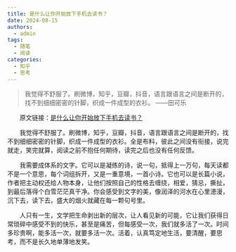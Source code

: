 ```yaml
---
title: 是什么让你开始放下手机去读书？
date: 2024-08-15
authors:
  - admin
tags:
  - 随笔
  - 阅读
categories:
  - 知乎
  - 思考
---
```

> 我觉得不舒服了。刷微博，知乎，豆瓣，抖音，语言跟语言之间是断开的，找不到细细密密的针脚，织成一件成型的衣衫。       ——田可乐
<!--more-->
&emsp;&emsp;原文链接：[是什么让你开始放下手机去读书？](https://www.zhihu.com/question/303137880/answer/1766377596)

&emsp;&emsp;我觉得不舒服了。刷微博，知乎，豆瓣，抖音，语言跟语言之间是断开的，找不到细细密密的针脚，织成一件成型的衣衫。全是布料，彼此之间没有衔接，说完就走，笑完就算，阅读之前不抱任何期待，读完之后也没有任何反馈。

&emsp;&emsp;我需要成体系的文字。它可以是凝练的诗，说一句，抵得上一万句，每天读都不是一个意思，每个词组拆开，又是一重意境，一首小诗。它也可以是长篇小说，作者把主动权还给人物本身，让他们按照自己的性格去缠绕，相爱，猜忌，撕扯，到最后落得个白雪茫茫真干净。你会感受到文字的美，像润泽的河水在心里漶漫，沉下去，读下去，盛大的烟火就藏在每一颗句号里。

&emsp;&emsp;人只有一生，文学把生命剥出新的层次，让人看见新的可能，它让我们获得日常琐碎中感受不到的快乐，甚至是痛苦，但每感受一次，我们就多活了一次。时间多珍贵啊，能多活一次，就要多活一次。活着，认真笃定地生活，要清醒，要思考，而不是长久地单薄地发笑。

